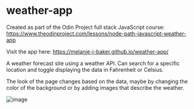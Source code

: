 # weather-app

Created as part of the Odin Project full stack JavaScript course: https://www.theodinproject.com/lessons/node-path-javascript-weather-app

Visit the app here:
https://melanie-j-baker.github.io/weather-app/

A weather forecast site using a weather API. Can search for a specific location and toggle displaying the data in Fahrenheit or Celsius.

The look of the page changes based on the data, maybe by changing the color of the background or by adding images that describe the weather.

![image](https://github.com/Melanie-J-Baker/weather-app/assets/104843873/f55b9b5f-2263-46aa-a58e-25a1f80e51f0)
